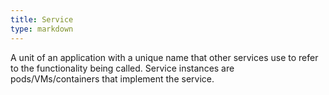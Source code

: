 ```yaml
---
title: Service
type: markdown
---
```

A unit of an application with a unique name that other services
use to refer to the functionality being called. Service instances are
pods/VMs/containers that implement the service.
